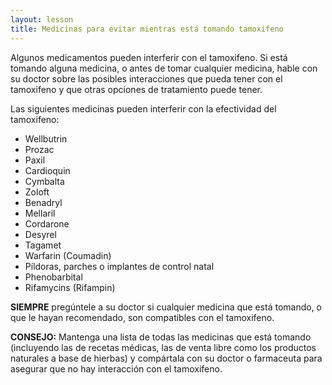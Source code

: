 ```yaml
---
layout: lesson
title: Medicinas para evitar mientras está tomando tamoxifeno
---
```


Algunos medicamentos pueden interferir con el tamoxifeno. Si está tomando alguna medicina, o antes de tomar cualquier medicina, hable con su doctor sobre las posibles interacciones que pueda tener con el tamoxifeno y que otras opciones de tratamiento puede tener.  

Las siguientes medicinas pueden interferir con la efectividad del tamoxifeno:

* Wellbutrin
* Prozac
* Paxil
* Cardioquin
* Cymbalta
* Zoloft
* Benadryl
* Mellaril
* Cordarone
* Desyrel
* Tagamet
* Warfarin (Coumadin)
* Píldoras, parches o implantes de control natal
* Phenobarbital
* Rifamycins (Rifampin)

**SIEMPRE** pregúntele a su doctor si cualquier medicina que está tomando, o que le hayan recomendado, son compatibles con el tamoxifeno.

**CONSEJO:** Mantenga una lista de todas las medicinas que está tomando (incluyendo las de recetas médicas, las de venta libre como los productos naturales a base de hierbas) y compártala con su doctor o farmaceuta para asegurar que no hay interacción con el tamoxifeno. 

